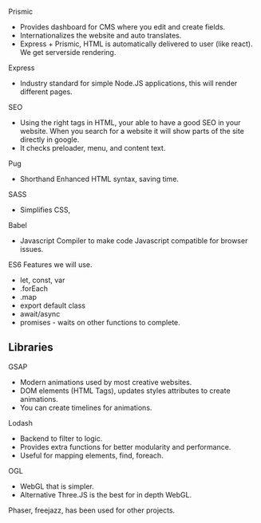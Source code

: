 

Prismic 
- Provides dashboard for CMS where you edit and create fields.
- Internationalizes the website and auto translates. 
- Express + Prismic, HTML is automatically delivered to user (like react). We get serverside rendering. 

Express
- Industry standard for simple Node.JS applications, this will render different pages.

SEO
- Using the right tags in HTML, your able to have a good SEO in your website. When you search for a website it will show parts of the site directly in google. 
- It checks preloader, menu, and content text. 

Pug
- Shorthand Enhanced HTML syntax, saving time. 

SASS
- Simplifies CSS,

Babel
- Javascript Compiler to make code Javascript compatible for browser issues. 

ES6 Features we will use. 
- let, const, var 
- .forEach
- .map
- export default class
- await/async
- promises - waits on other functions to complete. 

## Libraries
GSAP
- Modern animations used by most creative websites. 
- DOM elements (HTML Tags), updates styles attributes to create animations. 
- You can create timelines for animations. 

Lodash
- Backend to filter to logic.
- Provides extra functions for better modularity and performance. 
- Useful for mapping elements, find, foreach. 

OGL
- WebGL that is simpler. 
- Alternative Three.JS is the best for in depth WebGL.

Phaser, freejazz, has been used for other projects. 



